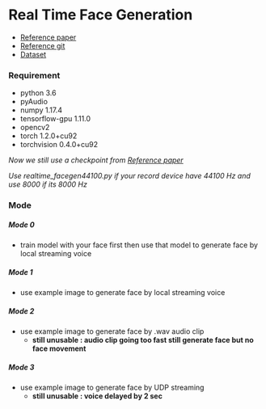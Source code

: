 # **Real Time Face Generation**

- [Reference paper](https://arxiv.org/abs/1807.07860)
- [Reference git](https://github.com/Hangz-nju-cuhk/Talking-Face-Generation-DAVS)
- [Dataset](http://www.robots.ox.ac.uk/~vgg/data/voxceleb/vox1.html)

### Requirement
- python 3.6
- pyAudio
- numpy 1.17.4
- tensorflow-gpu 1.11.0
- opencv2
- torch 1.2.0+cu92
- torchvision 0.4.0+cu92

*Now we still use a checkpoint from [Reference paper](https://arxiv.org/abs/1807.07860)*

*Use realtime_facegen44100.py if your record device have 44100 Hz and use 8000 if its 8000 Hz*

### Mode
##### Mode 0
- train model with your face first then use that model to generate face by local streaming voice

##### Mode 1
- use example image to generate face by local streaming voice

##### Mode 2
- use example image to generate face by .wav audio clip 
  - **still unusable : audio clip going too fast still generate face but no face movement**

##### Mode 3
- use example image to generate face by UDP streaming
  - **still unusable : voice delayed by 2 sec**
